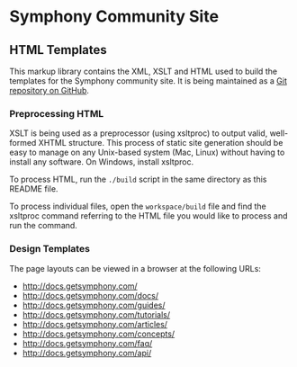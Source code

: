 # Symphony Community Site

## HTML Templates

This markup library contains the XML, XSLT and HTML used to build the templates for the Symphony community site. It is being maintained as a [Git repository on GitHub](https://github.com/bauhouse/getsymphony-html).

### Preprocessing HTML

XSLT is being used as a preprocessor (using xsltproc) to output valid, well-formed XHTML structure. This process of static site generation should be easy to manage on any Unix-based system (Mac, Linux) without having to install any software. On Windows, install xsltproc.

To process HTML, run the `./build` script in the same directory as this README file.

To process individual files, open the `workspace/build` file and find the xsltproc command referring to the HTML file you would like to process and run the command.

### Design Templates

The page layouts can be viewed in a browser at the following URLs: 

* http://docs.getsymphony.com/
* http://docs.getsymphony.com/docs/
* http://docs.getsymphony.com/guides/
* http://docs.getsymphony.com/tutorials/
* http://docs.getsymphony.com/articles/
* http://docs.getsymphony.com/concepts/
* http://docs.getsymphony.com/faq/
* http://docs.getsymphony.com/api/
